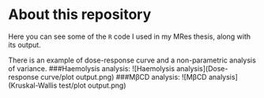 # About this repository
Here you can see some of the `R` code I used in my MRes thesis, along with its output.

There is an example of dose-response curve and a non-parametric analysis of variance.
###Haemolysis analysis:
![Haemolysis analysis](Dose-response curve/plot output.png)
###MβCD analysis:
![MβCD analysis](Kruskal-Wallis test/plot output.png)
